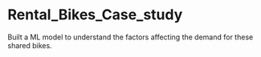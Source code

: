 # Rental_Bikes_Case_study
Built a ML model to understand the factors affecting the demand for these shared bikes.
